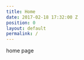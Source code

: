 ```yaml
---
title: Home
date: 2017-02-18 17:32:00 Z
position: 0
layout: default
permalink: /
---
```


home page
